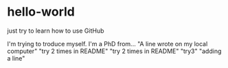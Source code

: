 # hello-world
just try to learn how to use GitHub

I'm trying to troduce myself. I'm a PhD from...
"A line wrote on my local computer" 
"try 2 times in README" 
"try 2 times in README" 
"try3" 
"adding a line" 
